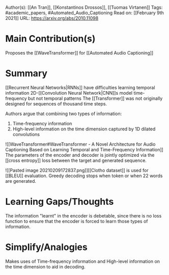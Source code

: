 Author(s): [[An Tran]], [[Konstantinos Drossos]], [[Tuomas Virtanen]]
Tags: #academic_papers, #Automated_Audio_Captioning
Read on: [[February 9th 2021]]
URL: https://arxiv.org/abs/2010.11098
# Main Contribution(s)
Proposes the [[WaveTransformer]] for [[Automated Audio Captioning]]
# Summary
[[Recurrent Neural Networks|RNNs]] have difficulties learning temporal information
2D-[[Convolution Neural Network|CNN]]s model time-frequency but not temporal patterns
The [[Transformer]] was not originally designed for sequences of thousand time steps.

Authors argue that combining two types of information:
1. Time-frequency information
2. High-level information on the time dimension captured by 1D dilated convolutions

![[WaveTransformer#WaveTransformer - A Novel Architecture for Audio Captioning Based on Learning Temporal and Time-Frequency Information]]
The parameters of the encoder and decoder is jointly optimized via the [[cross entropy]] loss between the target and generated sequence.

![[Pasted image 20210209172837.png]][[Clotho dataset]] is used for [[BLEU]] evaluation. Greedy decoding stops when token or when 22 words are generated.
# Learning Gaps/Thoughts
The information "learnt" in the encoder is debetable, since there is no loss function to ensure that the encoder is forced to learn those types of information.

# Simplify/Analogies
Makes uses of Time-frequency information and High-level information on the time dimension to aid in decoding.